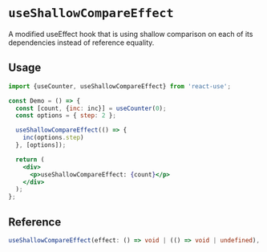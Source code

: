 # `useShallowCompareEffect`

A modified useEffect hook that is using shallow comparison on each of its dependencies instead of reference equality.

## Usage

```jsx
import {useCounter, useShallowCompareEffect} from 'react-use';

const Demo = () => {
  const [count, {inc: inc}] = useCounter(0);
  const options = { step: 2 };

  useShallowCompareEffect(() => {
    inc(options.step)
  }, [options]);

  return (
    <div>
      <p>useShallowCompareEffect: {count}</p>
    </div>
  );
};
```

## Reference

```ts
useShallowCompareEffect(effect: () => void | (() => void | undefined), deps: any[]);
```
